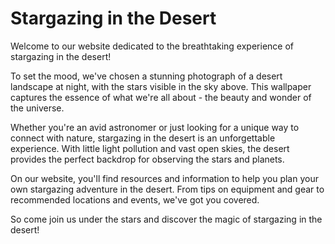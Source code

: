 <!--font:Poppins-->

# Stargazing in the Desert

Welcome to our website dedicated to the breathtaking experience of stargazing in the desert! 

To set the mood, we've chosen a stunning photograph of a desert landscape at night, with the stars visible in the sky above. This wallpaper captures the essence of what we're all about - the beauty and wonder of the universe.

Whether you're an avid astronomer or just looking for a unique way to connect with nature, stargazing in the desert is an unforgettable experience. With little light pollution and vast open skies, the desert provides the perfect backdrop for observing the stars and planets.

On our website, you'll find resources and information to help you plan your own stargazing adventure in the desert. From tips on equipment and gear to recommended locations and events, we've got you covered.

So come join us under the stars and discover the magic of stargazing in the desert!

<!--

Write me markdown content of website with wallpaper:

"A photograph of a desert landscape at night, with the stars visible in the sky above."

The header of the page should not be copy of the text but rather a real content of the website which is using this wallpaper.


---


# Stargazing in the Desert

Welcome to our website dedicated to the breathtaking experience of stargazing in the desert! 

To set the mood, we've chosen a stunning photograph of a desert landscape at night, with the stars visible in the sky above. This wallpaper captures the essence of what we're all about - the beauty and wonder of the universe.

Whether you're an avid astronomer or just looking for a unique way to connect with nature, stargazing in the desert is an unforgettable experience. With little light pollution and vast open skies, the desert provides the perfect backdrop for observing the stars and planets.

On our website, you'll find resources and information to help you plan your own stargazing adventure in the desert. From tips on equipment and gear to recommended locations and events, we've got you covered.

So come join us under the stars and discover the magic of stargazing in the desert!


---


Write me a Google font which is best fitting for the website.

Pick from the list:
- Lobster
- Futura
- Great Vibes
- Dancing Script
- Inter
- Open Sans
- Playfair Display
- Exo 2
- Raleway
- Alegreya
- Lato
- Poppins
- Montserrat
- IBM Plex Sans
- Barlow Condensed
- Roboto
- Orbitron


Write just the font name nothing else.


---


Poppins

-->
